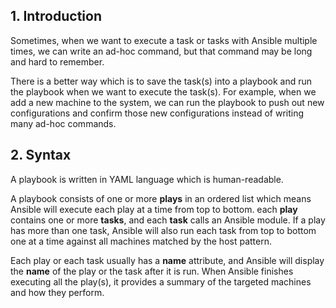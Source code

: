 ## 1. Introduction

Sometimes, when we want to execute a task or tasks with Ansible multiple times, we can write an ad-hoc command, but that command may be long and hard to remember.

There is a better way which is to save the task(s) into a playbook and run the playbook when we want to execute the task(s). For example, when we add a new machine to the system, we can run the playbook to push out new configurations and confirm those new configurations instead of writing many ad-hoc commands. 

## 2. Syntax

A playbook is written in YAML language which is human-readable.

A playbook consists of one or more **plays** in an ordered list which means Ansible will execute each play at a time from top
to bottom. each **play** contains one or more **tasks**, and each **task** calls an Ansible module. If a play has more than one task, 
Ansible will also run each task from top to bottom one at a time against all machines matched by the host pattern. 

Each play or each task usually has a **name** attribute, and Ansible will display the **name** of the play or the task after it is run. When Ansible finishes executing all the play(s), it provides a summary of the targeted machines and how they perform. 

